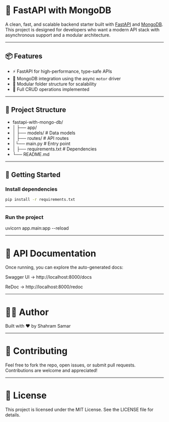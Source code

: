 # 🚀 FastAPI with MongoDB

A clean, fast, and scalable backend starter built with [FastAPI](https://fastapi.tiangolo.com/) and [MongoDB](https://www.mongodb.com/). This project is designed for developers who want a modern API stack with asynchronous support and a modular architecture.

---

## 📦 Features

- ⚡️ FastAPI for high-performance, type-safe APIs  
- 🍃 MongoDB integration using the async `motor` driver  
- 🧱 Modular folder structure for scalability  
- 🔁 Full CRUD operations implemented  

---

## 📁 Project Structure

- fastapi-with-mongo-db/
- │ ├── app/ 
- │ ├── models/  # Data models 
- │ ├── routes/  # API routes
- │└── main.py   # Entry point
- │ ├── requirements.txt # Dependencies 
- └── README.md 

---

## 🚀 Getting Started

### Install dependencies

```bash
pip install -r requirements.txt
```
---

### Run the project
uvicorn app.main:app --reload

---
# 🧪 API Documentation
Once running, you can explore the auto-generated docs:

Swagger UI → http://localhost:8000/docs

ReDoc → http://localhost:8000/redoc

---

# 👨‍💻 Author
Built with ❤️ by Shahram Samar

---

# 🤝 Contributing
Feel free to fork the repo, open issues, or submit pull requests. Contributions are welcome and appreciated!

---

# 📄 License
This project is licensed under the MIT License. See the LICENSE file for details.


